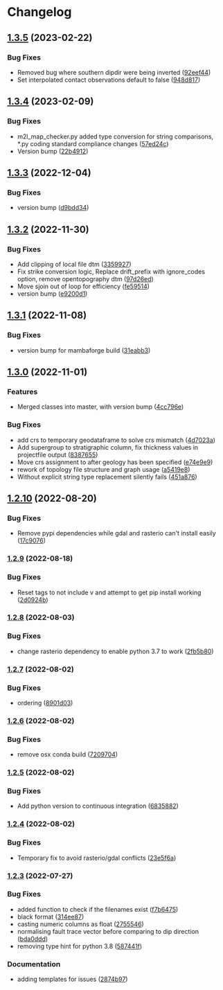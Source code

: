 # Changelog

## [1.3.5](https://github.com/Loop3D/map2loop-2/compare/1.3.4...1.3.5) (2023-02-22)


### Bug Fixes

* Removed bug where southern dipdir were being inverted ([92eef44](https://github.com/Loop3D/map2loop-2/commit/92eef44cde1905639b40d326522670abf657b20d))
* Set interpolated contact observations default to false ([948d817](https://github.com/Loop3D/map2loop-2/commit/948d8178e318d33d29c39cd42b667c3518adc5e6))

## [1.3.4](https://github.com/Loop3D/map2loop-2/compare/1.3.3...1.3.4) (2023-02-09)


### Bug Fixes

* m2l_map_checker.py added type conversion for string comparisons, *.py coding standard compliance changes ([57ed24c](https://github.com/Loop3D/map2loop-2/commit/57ed24c44ad5c1244cd4b0ed82b476b7e6df7705))
* Version bump ([22b4912](https://github.com/Loop3D/map2loop-2/commit/22b49128803b1bb29c192c9f5391af693e0a148b))

## [1.3.3](https://github.com/Loop3D/map2loop-2/compare/1.3.2...1.3.3) (2022-12-04)


### Bug Fixes

* version bump ([d9bdd34](https://github.com/Loop3D/map2loop-2/commit/d9bdd343461f1bf278da4e7665aca18ebf5a8422))

## [1.3.2](https://github.com/Loop3D/map2loop-2/compare/1.3.1...1.3.2) (2022-11-30)


### Bug Fixes

* Add clipping of local file dtm ([3359927](https://github.com/Loop3D/map2loop-2/commit/3359927b8ef7f9bc78527cb0e6f70982deca581f))
* Fix strike conversion logic, Replace drift_prefix with ignore_codes option, remove opentopography dtm ([97d26ed](https://github.com/Loop3D/map2loop-2/commit/97d26ed0f6f6d5545a4c3c3ad2c47dee3bfe7c9a))
* Move sjoin out of loop for efficiency ([fe59514](https://github.com/Loop3D/map2loop-2/commit/fe59514b2737aaed751b334bd2a62bd47b8d7f5b))
* version bump ([e9200d1](https://github.com/Loop3D/map2loop-2/commit/e9200d18337835546aea202f0ac62ec705253ad2))

## [1.3.1](https://github.com/Loop3D/map2loop-2/compare/1.3.0...1.3.1) (2022-11-08)


### Bug Fixes

* version bump for mambaforge build ([31eabb3](https://github.com/Loop3D/map2loop-2/commit/31eabb37eab016b30d918d8793f159769fa4313c))

## [1.3.0](https://github.com/Loop3D/map2loop-2/compare/v1.2.10...1.3.0) (2022-11-01)


### Features

* Merged classes into master, with version bump ([4cc796e](https://github.com/Loop3D/map2loop-2/commit/4cc796e38abcc4d7be4a641b64da54b17e637eed))


### Bug Fixes

* add crs to temporary geodataframe to solve crs mismatch ([4d7023a](https://github.com/Loop3D/map2loop-2/commit/4d7023aa45265b5b729d5cea573fe955103ba6e3))
* Add supergroup to stratigraphic column, fix thickness values in projectfile output ([8387655](https://github.com/Loop3D/map2loop-2/commit/83876550293d0143d6dac0914d67807e93343bad))
* Move crs assignment to after geology has been specified ([e74e9e9](https://github.com/Loop3D/map2loop-2/commit/e74e9e91918571b227ed368e8ef21b21f3906fe7))
* rework of topology file structure and graph usage ([a5419e8](https://github.com/Loop3D/map2loop-2/commit/a5419e8d8f70a5dbd41db4fd842a0127b52b89aa))
* Without explicit string type replacement silently fails ([451a876](https://github.com/Loop3D/map2loop-2/commit/451a876b9c3549e49d3f3f9691d87c2ee595ddd0))

## [1.2.10](https://github.com/Loop3D/map2loop-2/compare/v1.2.9...v1.2.10) (2022-08-20)


### Bug Fixes

* Remove pypi dependencies while gdal and rasterio can't install easily ([17c9076](https://github.com/Loop3D/map2loop-2/commit/17c9076d11e104e24ab79aa777c69e951f0c058c))

### [1.2.9](https://www.github.com/Loop3D/map2loop-2/compare/v1.2.8...v1.2.9) (2022-08-18)


### Bug Fixes

* Reset tags to not include v and attempt to get pip install working ([2d0924b](https://www.github.com/Loop3D/map2loop-2/commit/2d0924b4127e7e659e99a2c3258b5cb983e28bd0))

### [1.2.8](https://www.github.com/Loop3D/map2loop-2/compare/v1.2.7...v1.2.8) (2022-08-03)


### Bug Fixes

* change rasterio dependency to enable python 3.7 to work ([2fb5b80](https://www.github.com/Loop3D/map2loop-2/commit/2fb5b80ad9c86afae9b3d79fef2acfceea4e0d43))

### [1.2.7](https://www.github.com/Loop3D/map2loop-2/compare/v1.2.6...v1.2.7) (2022-08-02)


### Bug Fixes

* ordering ([8901d03](https://www.github.com/Loop3D/map2loop-2/commit/8901d0306ba9c1659869662449af76ae521aa324))

### [1.2.6](https://www.github.com/Loop3D/map2loop-2/compare/v1.2.5...v1.2.6) (2022-08-02)


### Bug Fixes

* remove osx conda build ([7209704](https://www.github.com/Loop3D/map2loop-2/commit/72097049f479714c9c3e73941bb978e4523977b4))

### [1.2.5](https://www.github.com/Loop3D/map2loop-2/compare/v1.2.4...v1.2.5) (2022-08-02)


### Bug Fixes

* Add python version to continuous integration ([6835882](https://www.github.com/Loop3D/map2loop-2/commit/6835882ab1f3723e016ed7fd4bee71419be996fc))

### [1.2.4](https://www.github.com/Loop3D/map2loop-2/compare/v1.2.3...v1.2.4) (2022-08-02)


### Bug Fixes

* Temporary fix to avoid rasterio/gdal conflicts ([23e5f6a](https://www.github.com/Loop3D/map2loop-2/commit/23e5f6a9fce11281add61161fb0d6637b37d1da9))

### [1.2.3](https://www.github.com/Loop3D/map2loop-2/compare/v1.2.2...v1.2.3) (2022-07-27)


### Bug Fixes

* added function to check if the filenames exist ([f7b6475](https://www.github.com/Loop3D/map2loop-2/commit/f7b6475333a74895644a3f6b19dcb3bd750f5fc0))
* black format ([314ee87](https://www.github.com/Loop3D/map2loop-2/commit/314ee87f5f8a266ac2ab724f0b3faff2bb89e20d))
* casting numeric columns as float ([2755546](https://www.github.com/Loop3D/map2loop-2/commit/275554669d70c5319d81fd58c1afd2497d02685c))
* normalising fault trace vector before comparing to dip direction ([bda0ddd](https://www.github.com/Loop3D/map2loop-2/commit/bda0dddfd6d4dee0cc6b347d62ac08da540671db))
* removing type hint for python 3.8 ([587441f](https://www.github.com/Loop3D/map2loop-2/commit/587441fb87b7fdf34ef6abe66cc1b771cf0d94c8))


### Documentation

* adding templates for issues ([2874b97](https://www.github.com/Loop3D/map2loop-2/commit/2874b97feb883078a5e7af7a8a86fd78ec76bada))
